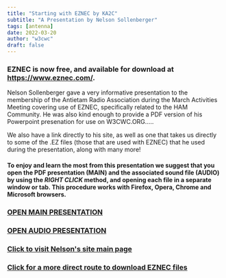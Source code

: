 ```yaml
---
title: "Starting with EZNEC by KA2C"
subtitle: "A Presentation by Nelson Sollenberger"
tags: [antenna]
date: 2022-03-20
author: "w3cwc"
draft: false
---
```

### EZNEC is now free, and available for download at https://www.eznec.com/.  

Nelson Sollenberger gave a very informative presentation to the membership of the Antietam Radio Association during the March Activities Meeting covering use of EZNEC, specifically related to the HAM Community.  He was also kind enough to provide a PDF version of his Powerpoint presenation for use on W3CWC.ORG.....  
<!--more--> 
We also have a link directly to his site, as well as one that takes us directly to some of the .EZ files (those that are used with EZNEC) that he used during the presentation, along with many more!  

 
#### To enjoy and learn the most from this presentation we suggest that you open the PDF presentation (MAIN) and the associated sound file (AUDIO) by using the *RIGHT CLICK* method, and opening each file in a separate window or tab. This procedure works with Firefox, Opera, Chrome and Microsoft browsers.  

### [OPEN MAIN PRESENTATION](/images/eznec-for-hams.pdf/)  

### [OPEN AUDIO PRESENTATION](/audio/eznec-master-medium.mp3)

### [Click to visit Nelson's site main page](https://www.ka2c.com/)  

### [Click for a more direct route to download EZNEC files](https://www.ka2c.com/eznec-studies/)  
  



